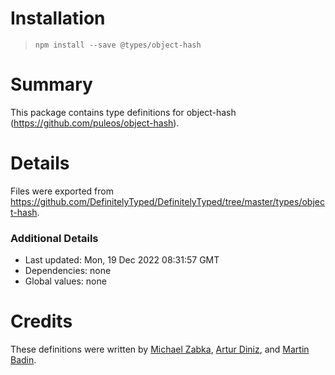 # Installation
> `npm install --save @types/object-hash`

# Summary
This package contains type definitions for object-hash (https://github.com/puleos/object-hash).

# Details
Files were exported from https://github.com/DefinitelyTyped/DefinitelyTyped/tree/master/types/object-hash.

### Additional Details
 * Last updated: Mon, 19 Dec 2022 08:31:57 GMT
 * Dependencies: none
 * Global values: none

# Credits
These definitions were written by [Michael Zabka](https://github.com/misak113), [Artur Diniz](https://github.com/artdiniz), and [Martin Badin](https://github.com/martin-badin).
